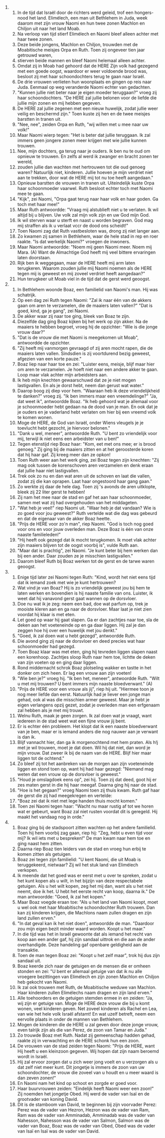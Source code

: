 <ol>
  <li>
    <ol>
      <li>In de tijd dat Israël door de richters werd geleid, trof een hongers-nood het land. Elimélech, een man uit Bethlehem in Juda, week daarom met zijn vrouw Naomi en hun twee zonen Machlon en Chiljon uit naar het land Moab.</li>
      <li>Na verloop van tijd stierf Elimélech en Naomi bleef alleen achter met haar twee zonen.</li>
      <li>Deze beide jongens, Machlon en Chiljon, trouwden met de Moabitische meisjes Orpa en Ruth. Toen zij ongeveer tien jaar getrouwd waren,</li>
      <li>stierven beide mannen en bleef Naomi helemaal alleen achter.</li>
      <li>Omdat zij in Moab had gehoord dat de HERE Zijn volk had gezegend met een goede oogst, waardoor er weer voldoende brood was, besloot zij met haar schoondochters terug te gaan naar Israël.</li>
      <li>De drie vrouwen verlieten hun woonplaats en gingen op reis naar Juda. Eenmaal op weg veranderde Naomi echter van gedachten.</li>
      <li>"Kunnen jullie niet beter naar je eigen moeder teruggaan?" vroeg zij haar schoondochters. "De HERE zal jullie belonen voor de liefde die jullie mijn zonen en mij hebben gegeven.</li>
      <li>De HERE zal jullie zegenen met een nieuw huwelijk, zodat jullie weer veilig en beschermd zijn." Toen kuste zij hen en de twee meisjes barstten in tranen uit.</li>
      <li>"Nee, nee", zeiden Orpa en Ruth, "wij willen met u mee naar uw volk!"</li>
      <li>Maar Naomi wierp tegen: "Het is beter dat jullie teruggaan. Ik zal immers geen jongere zonen meer krijgen met wie jullie kunnen trouwen.</li>
      <li>Nee, mijn dochters, ga terug naar je ouders. Ik ben nu te oud om opnieuw te trouwen. En zelfs al werd ik zwanger en bracht zonen ter wereld,</li>
      <li>zouden jullie dan wachten met hertrouwen tot die oud genoeg waren? Natuurlijk niet, kinderen. Jullie hoeven je mijn verdriet niet aan te trekken, door wat de HERE mij tot nu toe heeft aangedaan."</li>
      <li>Opnieuw barstten de vrouwen in tranen uit. Uiteindelijk kuste Orpa haar schoonmoeder vaarwel. Ruth besloot echter toch met Naomi mee te gaan.</li>
      <li>"Kijk", zei Naomi, "Orpa gaat terug naar haar volk en haar goden. Ga toch met haar mee!"</li>
      <li>Maar Ruth antwoordde: "Vraag mij alstublieft niet u te verlaten. Ik wil altijd bij u blijven. Uw volk zal mijn volk zijn en uw God mijn God.</li>
      <li>Ik wil sterven waar u sterft en naast u worden begraven. God mag mij straffen als ik u verlaat vccr de dood ons scheidt!"</li>
      <li>Toen Naomi zag dat Ruth vastbesloten was, drong zij niet langer aan.</li>
      <li>Zo kwamen zij samen in Bethlehem, waar de hele stad in rep en roer raakte. "Is dat werkelijk Naomi?" vroegen de inwoners.</li>
      <li>Maar Naomi antwoordde: "Noem mij geen Naomi meer. Noem mij Mara. (A) Want de Almachtige God heeft mij veel bittere ervaringen laten doorstaan.</li>
      <li>Rijk ben ik weggegaan, maar de HERE heeft mij arm laten terugkeren. Waarom zouden jullie mij Naomi noemen als de HERE tegen mij is geweest en mij zoveel verdriet heeft aangedaan?"</li>
      <li>Hun terugkeer uit Moab viel in de tijd dat de gerst werd geoogst.</li>
    </ol>
  </li>
  <li>
    <ol>
      <li>In Bethlehem woonde Boaz, een familielid van Naomi's man. Hij was schatrijk.</li>
      <li>Op een dag zei Ruth tegen Naomi: "Zal ik naar één van de akkers gaan om aren te verzamelen, die de maaiers laten vallen?" "Dat is goed, kind, ga je gang", zei Naomi.</li>
      <li>De akker waar zij naar toe ging, bleek van Boaz te zijn.</li>
      <li>Diezelfde dag ging Boaz kijken bij het werk op zijn akker. Na de maaiers te hebben begroet, vroeg hij de opzichter: "Wie is die jonge vrouw daar?"</li>
      <li>"Dat is de vrouw die met Naomi is meegekomen uit Moab", antwoordde de opzichter.</li>
      <li>"Zij heeft mij vanmorgen gevraagd of zij aren mocht rapen, die de maaiers laten vallen. Sindsdien is zij voortdurend bezig geweest, afgezien van een korte pauze."</li>
      <li>Boaz liep naar haar toe en zei: "Luister eens, meisje, blijf maar hier om aren te verzamelen. Je hoeft niet naar een andere akker te gaan. Loop maar vlak achter mijn arbeidsters aan.</li>
      <li>Ik heb mijn knechten gewaarschuwd dat ze je niet mogen lastigvallen. En als je dorst hebt, neem dan gerust wat water."</li>
      <li>Daarop boog zij diep voor hem. "Waaraan heb ik deze vriendelijkheid te danken?" vroeg zij. "Ik ben immers maar een vreemdelinge?" "Ja, dat weet ik", antwoordde Boaz. "Ik heb gehoord wat je allemaal voor je schoonmoeder hebt gedaan na de dood van je man. En ook dat je je ouders en je vaderland hebt verlaten om hier bij een vreemd volk te komen wonen.</li>
      <li>Moge de HERE, de God van Israël, onder Wiens vleugels je je toevlucht hebt gezocht, je hiervoor belonen."</li>
      <li>"Dank u wel, meneer", antwoordde Ruth. "U bent zo vriendelijk voor mij, terwijl ik niet eens een arbeidster van u ben!"</li>
      <li>Tegen etenstijd riep Boaz haar: "Kom, eet met ons mee; er is brood genoeg." Zij ging bij de maaiers zitten en at het geroosterde koren dat hij haar gaf. Zij kreeg meer dan ze opkon!</li>
      <li>Toen Ruth weer aan het werk ging, zei Boaz tegen zijn knechten: "Zij mag ook tussen de korenschoven aren verzamelen en denk eraan dat jullie haar niet lastigvallen.</li>
      <li>Trek ook zo nu en dan wat aren uit de schoven en laat die vallen, zodat zij die kan oprapen. Laat haar ongestoord haar gang gaan."</li>
      <li>Zo werkte zij daar de hele dag. Toen zij 's avonds de aren uitklopte, bleek zij 22 liter gerst te hebben!</li>
      <li>Zij nam het mee naar de stad en gaf het aan haar schoonmoeder, samen met wat zij had overgehouden van het middageten.</li>
      <li>"Wat heb je veel!" riep Naomi uit. "Waar heb je dat vandaan? Wie is zo goed voor jou geweest?" Ruth vertelde wat die dag was gebeurd en dat de eigenaar van de akker Boaz heette.</li>
      <li>"Prijs de HERE voor zo'n man", riep Naomi. "God is toch nog goed voor ons en voor jouw overleden man. Deze Boaz is één van onze naaste familieleden!"</li>
      <li>"Hij heeft ook gezegd dat ik mocht terugkomen. Ik moet vlak achter zijn maaiers blijven tot de oogst voorbij is", vulde Ruth aan.</li>
      <li>"Maar dat is prachtig", zei Naomi. "Je kunt beter bij hem werken dan bij een ander. Daar zouden ze je misschien lastigvallen."</li>
      <li>Daarom bleef Ruth bij Boaz werken tot de gerst en de tarwe waren geoogst.</li>
    </ol>
  </li>
  <li>
    <ol>
      <li>Enige tijd later zei Naomi tegen Ruth: "Kind, wordt het niet eens tijd dat ik iemand zoek met wie je kunt hertrouwen?</li>
      <li>Wat vind je van Boaz? Hij is zo vriendelijk geweest jou bij hem te laten werken en bovendien is hij naaste familie van ons. Luister, ik weet dat hij vanavond gerst gaat wannen op de dorsvloer.</li>
      <li>Doe nu wat ik je zeg: neem een bad, doe wat parfum op, trek je mooiste kleren aan en ga naar de dorsvloer. Maar laat je niet zien voordat hij klaar is met eten.</li>
      <li>Let goed op waar hij gaat slapen. Ga er dan zachtjes naar toe, sla de deken aan het voeteneinde op en ga daar liggen. Hij zal je dan zeggen hoe hij over een huwelijk met jou denkt."</li>
      <li>"Goed, ik zal doen wat u hebt gezegd", antwoordde Ruth.</li>
      <li>Die avond ging zij naar de dorsvloer en deed precies wat haar schoonmoeder had gezegd.</li>
      <li>Toen Boaz klaar was met eten, ging hij tevreden liggen slapen naast een korenhoop. Zachtjes sloop Ruth naar hem toe, lichtte de deken van zijn voeten op en ging daar liggen.</li>
      <li>Rond middernacht schrok Boaz plotseling wakker en tastte in het donker om zich heen. Er lag een vrouw aan zijn voeten!</li>
      <li>"Wie ben je?" vroeg hij. "Ik ben het, meneer", antwoordde Ruth. "Wilt u met mij trouwen? U bent immers mijn naaste bloedverwant." (A)</li>
      <li>"Prijs de HERE voor een vrouw als jij", riep hij uit. "Hiermee toon je nog meer liefde dan eerst. Natuurlijk had je liever een jonge man gehad, ook al was die misschien armer geweest. Maar je hebt je eigen verlangens opzij gezet, zodat je overleden man een erfgenaam zal hebben als je met mij trouwt.</li>
      <li>Welnu Ruth, maak je geen zorgen. Ik zal doen wat je vraagt, want iedereen in de stad weet wat een fijne vrouw jij bent.</li>
      <li>Er is echter één probleem. Het klopt dat ik een naaste bloedverwant van je ben, maar er is iemand anders die nog nauwer aan je verwant is dan ik.</li>
      <li>Blijf vannacht hier, dan ga ik morgenochtend met hem praten. Als h!j met je wil trouwen, moet je dat doen. Wil hij dat niet, dan word je mijn vrouw. Dat zweer ik bij de naam van de HERE. Blijf hier maar liggen tot de ochtend."</li>
      <li>Zo bleef zij tot het aanbreken van de morgen aan zijn voeteneinde liggen en stond toen op, want hij had haar gezegd: "Niemand mag weten dat een vrouw op de dorsvloer is geweest."</li>
      <li>"Houd je omslagdoek eens op", zei hij. Toen zij dat deed, goot hij er zes maten gerst in die hij haar meegaf. Daarna ging hij naar de stad.</li>
      <li>"Hoe is het gegaan?" vroeg Naomi toen zij thuis kwam. Ruth gaf haar de gerst die zij had meegekregen en vertelde:</li>
      <li>"Boaz zei dat ik niet met lege handen thuis mocht komen."</li>
      <li>Toen zei Naomi tegen haar: "Wacht nu maar rustig af tot we horen wat er gebeurt, want Boaz zal niet rusten voordat dit is geregeld. Hij maakt het vandaag nog in orde."</li>
    </ol>
  </li>
  <li>
    <ol>
      <li>Boaz ging bij de stadspoort zitten wachten op het andere familielid. Toen hij hem voorbij zag gaan, riep hij: "Zeg, hebt u even tijd voor mij? Ik wil iets met u bespreken!" De man kwam naar hem toe en ging naast hem zitten.</li>
      <li>Daarna riep Boaz tien leiders van de stad en vroeg hun erbij te komen zitten als getuigen.</li>
      <li>Boaz zei tegen zijn familielid: "U kent Naomi, die uit Moab is teruggekeerd, nietwaar? Zij wil het stuk land van Elimélech verkopen.</li>
      <li>Ik meende dat het goed was er eerst met u over te spreken, zodat u het kunt kopen als u wilt, in het bijzijn van deze respectabele getuigen. Als u het wilt kopen, zeg het mij dan, want als u het niet neemt, doe ik het. U hebt het eerste recht van koop, daarna ik." De man antwoordde: "Goed, ik zal het kopen."</li>
      <li>Maar Boaz voegde eraan toe: "Als u het land van Naomi koopt, moet u wel ook met haar Moabitische schoondochter Ruth trouwen. Dan kan zij kinderen krijgen, die Machlons naam zullen dragen en zijn land zullen erven."</li>
      <li>"In dat geval kan ik het niet doen", antwoordde de man. "Daardoor zou mijn eigen bezit minder waard worden. Koopt u het maar."</li>
      <li>In die tijd was het in Israël gewoonte dat als iemand het recht van koop aan een ander gaf, hij zijn sandaal uittrok en die aan de ander overhandigde. Deze handeling gaf openbare geldigheid aan de transaktie.</li>
      <li>Toen de man tegen Boaz zei: "Koopt u het zelf maar", trok hij dus zijn sandaal uit.</li>
      <li>Boaz keerde zich naar de getuigen en de mensen die er omheen stonden en zei: "U bent er allemaal getuige van dat ik nu alle vroegere bezittingen van Elimélech en zijn zonen Machlon en Chiljon heb gekocht van Naomi.</li>
      <li>Ik zal ook trouwen met Ruth, de Moabitische weduwe van Machlon. Haar kinderen zullen Elimélechs naam dragen en zijn land erven."</li>
      <li>Alle toehoorders en de getuigen stemden ermee in en zeiden: "Ja, wij zijn er getuige van. Moge de HERE deze vrouw die bij u komt wonen, veel kinderen geven. Net zoveel kinderen als Rachel en Lea, van wie het hele volk Israël afstamt! En wat uzelf betreft, neem een eervolle plaats in onder de mannen van Bethlehem.</li>
      <li>Mogen de kinderen die de HERE u zal geven door deze jonge vrouw, even talrijk zijn als die van Perez, de zoon van Tamar en Juda."</li>
      <li>Zo trouwde Boaz met Ruth. Nadat zij gemeenschap hadden gehad, raakte zij in verwachting en de HERE schonk hun een zoon.</li>
      <li>De vrouwen van de stad zeiden tegen Naomi: "Prijs de HERE, want Hij heeft u een kleinzoon gegeven. Wij hopen dat zijn naam beroemd wordt in Israël.</li>
      <li>Hij zal ervoor zorgen dat u zich weer jong voelt en u verzorgen als u dat zelf niet meer kunt. Dit jongetje is immers de zoon van uw schoondochter, de vrouw die zoveel van u houdt en u meer waard is dan zeven zonen!"</li>
      <li>En Naomi nam het kind op schoot en zorgde er goed voor.</li>
      <li>Haar buurvrouwen zeiden: "Eindelijk heeft Naomi weer een zoon!" Zij noemden het jongetje Obed. Hij werd de vader van Isaï en de grootvader van koning David.</li>
      <li>Dit is de stamboom van David, te beginnen bij zijn voorvader Perez: Perez was de vader van Hezron, Hezron was de vader van Ram, Ram was de vader van Amminadab, Amminadab was de vader van Nahesson, Nahesson was de vader van Salmon, Salmon was de vader van Boaz, Boaz was de vader van Obed, Obed was de vader van Isaï en Isaï was de vader van David.</li>
    </ol>
  </li>
</ol>